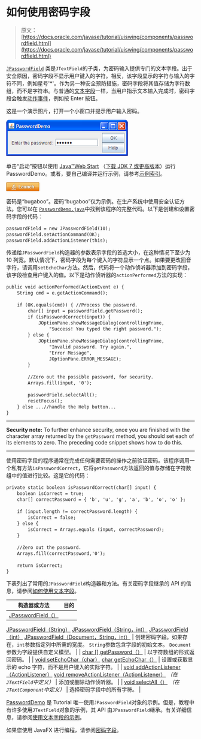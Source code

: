 # 如何使用密码字段

> 原文： [https://docs.oracle.com/javase/tutorial/uiswing/components/passwordfield.html](https://docs.oracle.com/javase/tutorial/uiswing/components/passwordfield.html)

[`JPasswordField`](https://docs.oracle.com/javase/8/docs/api/javax/swing/JPasswordField.html) 类是`JTextField`的子类，为密码输入提供专门的文本字段。出于安全原因，密码字段不显示用户键入的字符。相反，该字段显示的字符与输入的字符不同，例如星号'*'。作为另一种安全预防措施，密码字段将其值存储为字符数组，而不是字符串。与普通的[文本字段](textfield.html)一样，当用户指示文本输入完成时，密码字段会触发[动作事件](../events/actionlistener.html)，例如按 Enter 按钮。

这是一个演示图片，打开一个小窗口并提示用户输入密码。

![A snapshot of PasswordDemo, which uses a password field](img/25fbc754c8288cddee910c3ef5b957fe.jpg)

单击“启动”按钮以使用 [Java™Web Start](http://www.oracle.com/technetwork/java/javase/javawebstart/index.html) （[下载 JDK 7 或更高版本](http://www.oracle.com/technetwork/java/javase/downloads/index.html)）运行 PasswordDemo。或者，要自己编译并运行示例，请参考[示例索引](../examples/components/index.html#PasswordDemo)。

[![Launches the PasswordDemo Application](img/4707a69a17729d71c56b2bdbbb4cc61c.jpg)](https://docs.oracle.com/javase/tutorialJWS/samples/uiswing/PasswordDemoProject/PasswordDemo.jnlp)

密码是“bugaboo”。密码“bugaboo”仅为示例。在生产系统中使用安全认证方法。您可以在 [``PasswordDemo.java``](../examples/components/PasswordDemoProject/src/components/PasswordDemo.java)中找到该程序的完整代码。以下是创建和设置密码字段的代码：

```
passwordField = new JPasswordField(10);
passwordField.setActionCommand(OK);
passwordField.addActionListener(this);

```

传递给`JPasswordField`构造器的参数表示字段的首选大小，在这种情况下至少为 10 列宽。默认情况下，密码字段为每个键入的字符显示一个点。如果要更改回音字符，请调用`setEchoChar`方法。然后，代码将一个动作侦听器添加到密码字段，该字段检查用户键入的值。以下是动作侦听器的`actionPerformed`方法的实现：

```
public void actionPerformed(ActionEvent e) {
    String cmd = e.getActionCommand();

    if (OK.equals(cmd)) { //Process the password.
        char[] input = passwordField.getPassword();
        if (isPasswordCorrect(input)) {
            JOptionPane.showMessageDialog(controllingFrame,
                "Success! You typed the right password.");
        } else {
            JOptionPane.showMessageDialog(controllingFrame,
                "Invalid password. Try again.",
                "Error Message",
                JOptionPane.ERROR_MESSAGE);
        }

        //Zero out the possible password, for security.
        Arrays.fill(input, '0');

        passwordField.selectAll();
        resetFocus();
    } else ...//handle the Help button...
}

```

* * *

**Security note:** To further enhance security, once you are finished with the character array returned by the `getPassword` method, you should set each of its elements to zero. The preceding code snippet shows how to do this.

* * *

使用密码字段的程序通常在完成任何需要密码的操作之前验证密码。该程序调用一个私有方法`isPasswordCorrect`，它将`getPassword`方法返回的值与存储在字符数组中的值进行比较。这是它的代码：

```
private static boolean isPasswordCorrect(char[] input) {
    boolean isCorrect = true;
    char[] correctPassword = { 'b', 'u', 'g', 'a', 'b', 'o', 'o' };

    if (input.length != correctPassword.length) {
        isCorrect = false;
    } else {
        isCorrect = Arrays.equals (input, correctPassword);
    }

    //Zero out the password.
    Arrays.fill(correctPassword,'0');

    return isCorrect;
}

```

下表列出了常用的`JPasswordField`构造器和方法。有关密码字段继承的 API 的信息，请参阅[如何使用文本字段](textfield.html)。


| 构造器或方法 | 目的 |
| --- | --- |
| [JPasswordField（）](https://docs.oracle.com/javase/8/docs/api/javax/swing/JPasswordField.html#JPasswordField--)
[JPasswordField（String）](https://docs.oracle.com/javase/8/docs/api/javax/swing/JPasswordField.html#JPasswordField-java.lang.String-)
[JPasswordField（String，int）](https://docs.oracle.com/javase/8/docs/api/javax/swing/JPasswordField.html#JPasswordField-java.lang.String-int-)
[JPasswordField（int）](https://docs.oracle.com/javase/8/docs/api/javax/swing/JPasswordField.html#JPasswordField-int-)
[JPasswordField（Document，String，int）](https://docs.oracle.com/javase/8/docs/api/javax/swing/JPasswordField.html#JPasswordField-javax.swing.text.Document-java.lang.String-int-) | 创建密码字段。如果存在，`int`参数指定列中所需的宽度。 `String`参数包含字段的初始文本。 `Document`参数为字段提供自定义模型。 |
| [char [] getPassword（）](https://docs.oracle.com/javase/8/docs/api/javax/swing/JPasswordField.html#getPassword--) | 以字符数组的形式返回密码。 |
| [void setEchoChar（char）](https://docs.oracle.com/javase/8/docs/api/javax/swing/JPasswordField.html#setEchoChar-char-)
[char getEchoChar（）](https://docs.oracle.com/javase/8/docs/api/javax/swing/JPasswordField.html#getEchoChar--) | 设置或获取显示的 echo 字符，而不是用户键入的实际字符。 |
| [void addActionListener（ActionListener）](https://docs.oracle.com/javase/8/docs/api/javax/swing/JTextField.html#addActionListener-java.awt.event.ActionListener-)
[void removeActionListener（ActionListener）](https://docs.oracle.com/javase/8/docs/api/javax/swing/JTextField.html#removeActionListener-java.awt.event.ActionListener-)
_（在`JTextField`中定义）_ | 添加或删除动作侦听器。 |
| [void selectAll（）](https://docs.oracle.com/javase/8/docs/api/javax/swing/text/JTextComponent.html#selectAll--)
_（在`JTextComponent`中定义）_ | 选择密码字段中的所有字符。 |

[PasswordDemo](../examples/components/index.html#PasswordDemo) 是 Tutorial 唯一使用`JPasswordField`对象的示例。但是，教程中有许多使用`JTextField`对象的示例，其 API 由`JPasswordField`继承。有关详细信息，请参阅[使用文本字段的示例](textfield.html#eg)。

如果您使用 JavaFX 进行编程，请参阅[密码字段](https://docs.oracle.com/javase/8/javafx/user-interface-tutorial/password-field.htm)。